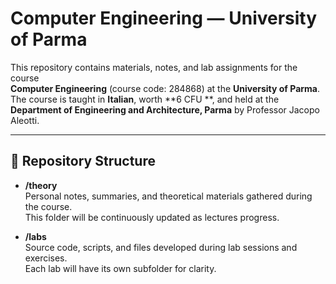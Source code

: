 # Computer Engineering — University of Parma

This repository contains materials, notes, and lab assignments for the course  
**Computer Engineering** (course code: 284868) at the **University of Parma**.  
The course is taught in **Italian**, worth **6 CFU **, and held at the **Department of Engineering and Architecture, Parma** by Professor Jacopo Aleotti.

---

## 📂 Repository Structure

- **/theory**  
  Personal notes, summaries, and theoretical materials gathered during the course.  
  This folder will be continuously updated as lectures progress.

- **/labs**  
  Source code, scripts, and files developed during lab sessions and exercises.  
  Each lab will have its own subfolder for clarity.


